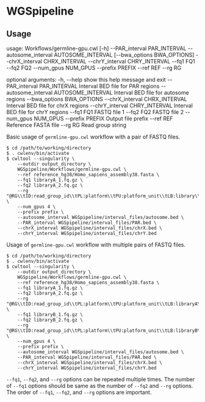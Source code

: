 # WGSpipeline

## Usage

usage: Workflows/germline-gpu.cwl [-h] --PAR_interval PAR_INTERVAL --autosome_interval AUTOSOME_INTERVAL [--bwa_options BWA_OPTIONS] --chrX_interval CHRX_INTERVAL --chrY_interval CHRY_INTERVAL --fq1 FQ1
                                  --fq2 FQ2 --num_gpus NUM_GPUS --prefix PREFIX --ref REF --rg RG

optional arguments:
  -h, --help            show this help message and exit
  --PAR_interval PAR_INTERVAL
                        Interval BED file for PAR regions
  --autosome_interval AUTOSOME_INTERVAL
                        Interval BED file for autosome regions
  --bwa_options BWA_OPTIONS
  --chrX_interval CHRX_INTERVAL
                        Interval BED file for chrX regions
  --chrY_interval CHRY_INTERVAL
                        Interval BED file for chrY regions
  --fq1 FQ1             FASTQ file 1
  --fq2 FQ2             FASTQ file 2
  --num_gpus NUM_GPUS
  --prefix PREFIX       Output file prefix
  --ref REF             Reference FASTA file
  --rg RG               Read group string

Basic usage of `germline-gpu.cwl` workflow with a pair of FASTQ files.
```
$ cd /path/to/working/directory
$ . cwlenv/bin/activate
$ cwltool --singularity \
    --outdir output_directory \
    WGSpipeline/Workflows/germline-gpu.cwl \
    --ref reference_hg38/Homo_sapiens_assembly38.fasta \
    --fq1 libraryA_1.fq.gz \
    --fq2 libraryA_2.fq.gz \
    --rg "@RG\\tID:read_group_id\\tPL:platform\\tPU:platform_unit\\tLB:library\\tSM:sample_id" \
    --num_gpus 4 \
    --prefix prefix \
    --autosome_interval WGSpipeline/interval_files/autosome.bed \
    --PAR_interval WGSpipeline/interval_files/PAR.bed \
    --chrX_interval WGSpipeline/interval_files/chrX.bed \
    --chrY_interval WGSpipeline/interval_files/chrY.bed
```

Usage of `germline-gpu.cwl` workflow with multiple pairs of FASTQ files.
```
$ cd /path/to/working/directory
$ . cwlenv/bin/activate
$ cwltool --singularity \
    --outdir output_directory \
    WGSpipeline/Workflows/germline-gpu.cwl \
    --ref reference_hg38/Homo_sapiens_assembly38.fasta \
    --fq1 libraryA_1.fq.gz \
    --fq2 libraryA_2.fq.gz \
    --rg "@RG\\tID:read_group_id\\tPL:platform\\tPU:platform_unit\\tLB:libraryA\\tSM:sample_id" \
    --fq1 libraryB_1.fq.gz \
    --fq2 libraryB_2.fq.gz \
    --rg "@RG\\tID:read_group_id\\tPL:platform\\tPU:platform_unit\\tLB:libraryB\\tSM:sample_id" \
    --num_gpus 4 \
    --prefix prefix \
    --autosome_interval WGSpipeline/interval_files/autosome.bed \
    --PAR_interval WGSpipeline/interval_files/PAR.bed \
    --chrX_interval WGSpipeline/interval_files/chrX.bed \
    --chrY_interval WGSpipeline/interval_files/chrY.bed
```
`--fq1`, `--fq2`, and `--rg` options can be repeated multiple times. 
The number of `--fq1` options should be same as the number of `--fq2` and `--rg` options.
The order of `--fq1`, `--fq2`, and `--rg` options are important. 



